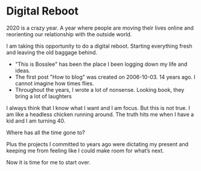 
# Digital Reboot
2020 is a crazy year. A year where people are moving their lives online and reorienting our relationship with the outside world.

I am taking this opportunity to do a digital reboot. Starting everything fresh and leaving the old baggage behind.

- "This is Bosslee" has been the place I been logging down my life and ideas.
- The first post "How to blog" was created on 2006-10-03. 14 years ago. I cannot imagine how times flies. 
- Throughout the years, I wrote a lot of nonsense. Looking book, they bring a lot of laughters 

I always think that I know what I want and I am focus. But this is not true. I am like a headless chicken running around. The truth hits me when I have a kid and I am turning 40. 

Where has all the time gone to?

Plus the projects I committed to years ago were dictating my present and keeping me from feeling like I could make room for what’s next. 

Now it is time for me to start over. 

